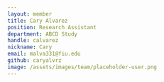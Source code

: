 ```yaml
---
layout: member
title: Cary Alvarez
position: Research Assistant
department: ABCD Study
handle: calvarez
nickname: Cary
email: malva331@fiu.edu
github: caryalvrz
image: /assets/images/team/placeholder-user.png
---
```

